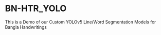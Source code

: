 # BN-HTR_YOLO
This is a Demo of our Custom YOLOv5 Line/Word Segmentation Models for Bangla Handwritings 
